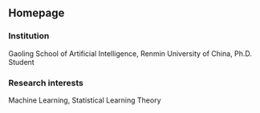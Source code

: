 
## Homepage
### Institution
Gaoling School of Artificial Intelligence, Renmin University of China, Ph.D. Student
### Research interests
Machine Learning, Statistical Learning Theory
